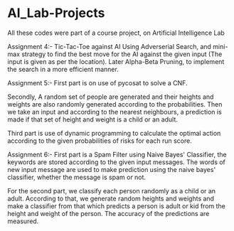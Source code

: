 # AI_Lab-Projects
All these codes were part of a course project, on Artificial Intelligence Lab

Assignment 4:-
Tic-Tac-Toe against AI
Using Adverserial Search, and mini-max strategy to find the best move for the AI against the given input (The input is given as per the location). Later Alpha-Beta Pruning, to implement the search in a more efficient manner. 

Assignment 5:-
First part is on use of pycosat to solve a CNF.

Secondly, A random set of people are generated and their heights and weights are also randomly generated according to the probabilities. Then we take an input and according to the nearest neighbours, a prediction is made if that set of height and weight is a child or an adult.

Third part is use of dynamic programming to calculate the optimal action according to the given probabilities of risks for each run score.

Assignment 6:-
First part is a Spam Filter using Naive Bayes' Classifier, the keywords are stored according to the given input messages. The words of new input message are used to make prediction using the naive bayes' classifier, whether the message is spam or not.

For the second part, we classify each person randomly as a child or an adult. According to that, we generate random heights and weights and make a classifier from that which predicts a person is adult or kid from the height and weight of the person. The accuracy of the predictions are measured.
